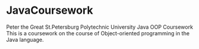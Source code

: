 # JavaCoursework
Peter the Great St.Petersburg Polytechnic University Java OOP Coursework
This is a coursework on the course of Object-oriented programming in the Java language.
